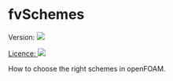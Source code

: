# fvSchemes

<p>Version:
<a href="" rel="nofollow"><img src="https://img.shields.io/badge/V%202.0-fvSchemes-blue">


<p>Licence:
<a href="https://www.gnu.org/licenses/gpl-3.0.txt" rel="nofollow"><img src="https://img.shields.io/badge/Licence-GPL%203.0-green alt="version 1" data-canonical-src="<img src="https://img.shields.io/badge/Licence-GPL%203.0-green" style="max-width:100%;"></a></p>

How to choose the right schemes in openFOAM.
